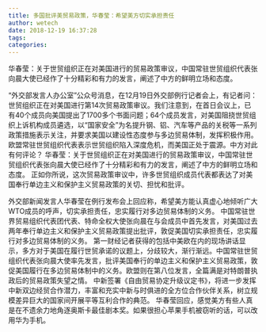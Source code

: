 ```yaml
---
title: 多国批评美贸易政策，华春莹：希望美方切实承担责任
author: wetech
date: 2018-12-19 16:37:28
tags: 
categories: 
---
```

华春莹：关于世贸组织正在对美国进行的贸易政策审议，中国常驻世贸组织代表张向晨大使已经作了十分精彩和有力的发言，阐述了中方的鲜明立场和态度。
<!-- more -->
“外交部发言人办公室”公众号消息，在12月19日外交部例行记者会上，有记者问：世贸组织正在对美国进行第14次贸易政策审议。我们注意到，在首日会议上，已有40个成员向美国提出了1700多个书面问题；64个成员发言，对美国阻挠世贸组织上诉机构成员遴选，以“国家安全”为名提升钢、铝、汽车等产品的关税等一系列政策措施表示关注，并要求美国以建设性态度参与多边贸易体制，发挥积极作用。欧盟常驻世贸组织代表表示世贸组织陷入深度危机，而美国正处于震源。中方对此有何评论？
华春莹：关于世贸组织正在对美国进行的贸易政策审议，中国常驻世贸组织代表张向晨大使已经作了十分精彩和有力的发言，阐述了中方的鲜明立场和态度。
正如你所说，这次贸易政策审议中，许多世贸组织成员代表都表达了对美国奉行单边主义和保护主义贸易政策的关切、担忧和批评。
 
 
外交部新闻发言人华春莹在例行发布会上回应称，希望美方能认真虚心地倾听广大WTO成员的呼声，切实承担责任，忠实履行对多边贸易体制的义务。
中国常驻世界贸易组织代表团代表、特命全权大使张向晨在与会成员中首先发言，对美国过去两年奉行单边主义和保护主义贸易政策提出批评，敦促美国切实承担责任，忠实履行对多边贸易体制的义务。
第一财经记者获得的包括中美欧在内的现场讲话显示，多方对于美国在履行世贸承诺的议题上，分歧较大，渐行渐远。中国常驻世贸组织代表张向晨大使率先发言，批评美国奉行的单边主义和保护主义贸易政策，敦促美国履行在多边贸易体制中的义务。欧盟则在第八位发言，全篇满是对特朗普执政后的贸易政策失望之情。
中新签署《自由贸易协定升级议定书》，将进一步发挥中新双边经贸合作潜力，丰富和充实中新与时俱进的全方位合作伙伴关系，树立规模差异巨大的国家间开展平等互利合作的典范。
华春莹回应，感觉美方有些人真是在不遗余力地角逐奥斯卡最佳剧本奖。如果很担心苹果手机被窃听的话，可以改用华为手机。
